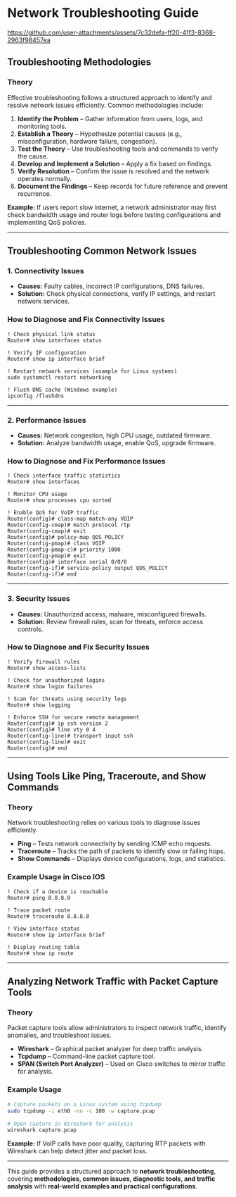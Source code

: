 # Network Troubleshooting Guide


https://github.com/user-attachments/assets/7c32defa-ff20-41f3-8368-2963f98457ea


## **Troubleshooting Methodologies**

### **Theory**
Effective troubleshooting follows a structured approach to identify and resolve network issues efficiently. Common methodologies include:

1. **Identify the Problem** – Gather information from users, logs, and monitoring tools.
2. **Establish a Theory** – Hypothesize potential causes (e.g., misconfiguration, hardware failure, congestion).
3. **Test the Theory** – Use troubleshooting tools and commands to verify the cause.
4. **Develop and Implement a Solution** – Apply a fix based on findings.
5. **Verify Resolution** – Confirm the issue is resolved and the network operates normally.
6. **Document the Findings** – Keep records for future reference and prevent recurrence.

**Example:** If users report slow internet, a network administrator may first check bandwidth usage and router logs before testing configurations and implementing QoS policies.

---

## **Troubleshooting Common Network Issues**

### **1. Connectivity Issues**

- **Causes:** Faulty cables, incorrect IP configurations, DNS failures.
- **Solution:** Check physical connections, verify IP settings, and restart network services.

### **How to Diagnose and Fix Connectivity Issues**
```cisco
! Check physical link status
Router# show interfaces status

! Verify IP configuration
Router# show ip interface brief

! Restart network services (example for Linux systems)
sudo systemctl restart networking

! Flush DNS cache (Windows example)
ipconfig /flushdns
```

---

### **2. Performance Issues**

- **Causes:** Network congestion, high CPU usage, outdated firmware.
- **Solution:** Analyze bandwidth usage, enable QoS, upgrade firmware.

### **How to Diagnose and Fix Performance Issues**
```cisco
! Check interface traffic statistics
Router# show interfaces

! Monitor CPU usage
Router# show processes cpu sorted

! Enable QoS for VoIP traffic
Router(config)# class-map match-any VOIP
Router(config-cmap)# match protocol rtp
Router(config-cmap)# exit
Router(config)# policy-map QOS_POLICY
Router(config-pmap)# class VOIP
Router(config-pmap-c)# priority 1000
Router(config-pmap)# exit
Router(config)# interface serial 0/0/0
Router(config-if)# service-policy output QOS_POLICY
Router(config-if)# end
```

---

### **3. Security Issues**

- **Causes:** Unauthorized access, malware, misconfigured firewalls.
- **Solution:** Review firewall rules, scan for threats, enforce access controls.

### **How to Diagnose and Fix Security Issues**
```cisco
! Verify firewall rules
Router# show access-lists

! Check for unauthorized logins
Router# show login failures

! Scan for threats using security logs
Router# show logging

! Enforce SSH for secure remote management
Router(config)# ip ssh version 2
Router(config)# line vty 0 4
Router(config-line)# transport input ssh
Router(config-line)# exit
Router(config)# end
```

---

## **Using Tools Like Ping, Traceroute, and Show Commands**

### **Theory**
Network troubleshooting relies on various tools to diagnose issues efficiently.

- **Ping** – Tests network connectivity by sending ICMP echo requests.
- **Traceroute** – Tracks the path of packets to identify slow or failing hops.
- **Show Commands** – Displays device configurations, logs, and statistics.

### **Example Usage in Cisco IOS**
```cisco
! Check if a device is reachable
Router# ping 8.8.8.8

! Trace packet route
Router# traceroute 8.8.8.8

! View interface status
Router# show ip interface brief

! Display routing table
Router# show ip route
```

---

## **Analyzing Network Traffic with Packet Capture Tools**

### **Theory**
Packet capture tools allow administrators to inspect network traffic, identify anomalies, and troubleshoot issues.

- **Wireshark** – Graphical packet analyzer for deep traffic analysis.
- **Tcpdump** – Command-line packet capture tool.
- **SPAN (Switch Port Analyzer)** – Used on Cisco switches to mirror traffic for analysis.

### **Example Usage**
```bash
# Capture packets on a Linux system using tcpdump
sudo tcpdump -i eth0 -nn -c 100 -w capture.pcap

# Open capture in Wireshark for analysis
wireshark capture.pcap
```

**Example:** If VoIP calls have poor quality, capturing RTP packets with Wireshark can help detect jitter and packet loss.

---

This guide provides a structured approach to **network troubleshooting**, covering **methodologies, common issues, diagnostic tools, and traffic analysis** with **real-world examples and practical configurations**.

